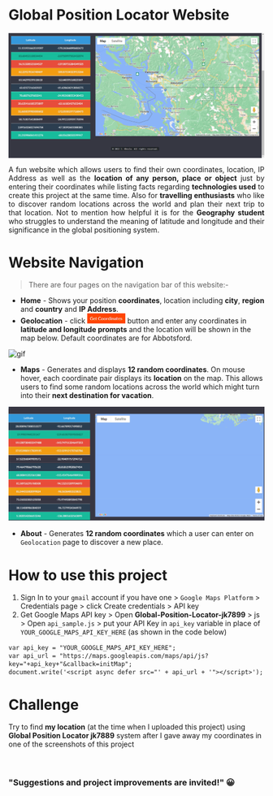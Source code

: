 # Global Position Locator Website
<img src="screenshots/interface screenshots/Maps2.PNG" align="center" />

<p align = "justify"> 
A fun website which allows users to find their own coordinates, location, IP Address as well as the <b>location of any person, place or object</b> just by entering their coordinates while listing facts regarding <b>technologies used</b> to create this project at the same time. Also for <b>travelling enthusiasts</b> who like to discover random locations across the world and plan their next trip to that location. Not to mention how helpful it is for the <b>Geography student</b> who struggles to understand the meaning of latitude and longitude and their significance in the global positioning system. 
</p>

# Website Navigation

> There are four pages on the navigation bar of this website:-

* **Home** - Shows your position **coordinates**, location including **city**, **region** and **country** and **IP Address**.
* **Geolocation** - click <img src="img/get_coordinates.PNG" height="20" width="75" /> button and enter any coordinates in **latitude and longitude prompts** and the location will be shown in the map below. Default coordinates are for Abbotsford.

<p><img alt="gif" src="https://github.com/jk7889/Global-Position-Locator-jk7889/blob/main/screenshots/Geolocation.gif" /></p>
     
* **Maps** - Generates and displays **12 random coordinates**. On mouse hover, each coordinate pair displays its **location** on the map. This allows users to find some random locations across the world which might turn into their **next destination for vacation**.

<p><img alt="gif" src="https://github.com/jk7889/Global-Position-Locator-jk7889/blob/main/screenshots/Maps.gif" /></p>

* **About** - Generates **12 random coordinates** which a user can enter on `Geolocation` page to discover a new place.

# How to use this project

1) Sign In to your `gmail` account if you have one > `Google Maps Platform` > Credentials page > click Create credentials > API key
2) Get Google Maps API key > Open **Global-Position-Locator-jk7899** > js > Open `api_sample.js` > put your API Key in `api_key` variable in place of `YOUR_GOOGLE_MAPS_API_KEY_HERE` (as shown in the code below)

```
var api_key = "YOUR_GOOGLE_MAPS_API_KEY_HERE";
var api_url = "https://maps.googleapis.com/maps/api/js?key="+api_key+"&callback=initMap";
document.write('<script async defer src="' + api_url + '"></script>');
```
# Challenge

Try to find **my location** (at the time when I uploaded this project) using **Global Position Locator jk7889** system after I gave away my coordinates in one of the screenshots of this project<br><br><br>

### "Suggestions and project improvements are invited!"	:grinning:

